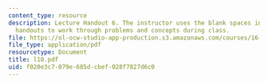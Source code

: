 ```yaml
---
content_type: resource
description: Lecture Handout 6. The instructor uses the blank spaces in these lecture
  handouts to work through problems and concepts during class.
file: https://ol-ocw-studio-app-production.s3.amazonaws.com/courses/16-30-estimation-and-control-of-aerospace-systems-spring-2004/f020e3c7079e685dcbef028f7827d6c0_l10.pdf
file_type: application/pdf
resourcetype: Document
title: l10.pdf
uid: f020e3c7-079e-685d-cbef-028f7827d6c0
---
```

